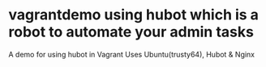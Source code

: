 # vagrantdemo using hubot which is a robot to automate your admin tasks
A demo for using hubot in Vagrant
Uses Ubuntu(trusty64), Hubot & Nginx
